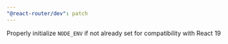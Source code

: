 ```yaml
---
"@react-router/dev": patch
---
```


Properly initialize `NODE_ENV` if not already set for compatibility with React 19
